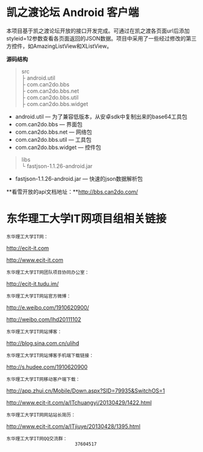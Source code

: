 # **凯之渡论坛 Android 客户端** #

本项目基于凯之渡论坛开放的接口开发完成。可通过在凯之渡各页面url后添加styleid=12参数查看各页面返回的JSON数据。项目中采用了一些经过修改的第三方控件，如AmazingListView和XListView。

**源码结构**<br>

> src<br>
> ├ android.util<br>
> ├ com.can2do.bbs<br>
> ├ com.can2do.bbs.net<br>
> ├ com.can2do.bbs.util<br>
> ├ com.can2do.bbs.widget<br>


- android.util — 为了兼容低版本，从安卓sdk中复制出来的base64工具包
- com.can2do.bbs — 界面包
- com.can2do.bbs.net — 网络包
- com.can2do.bbs.util — 工具包
- com.can2do.bbs.widget — 控件包

> libs<br>
> └ fastjson-1.1.26-android.jar<br>

- fastjson-1.1.26-android.jar — 快速的json数据解析包

**看雪开放的api文档地址：**http://bbs.can2do.com/


东华理工大学IT网项目组相关链接
==========================================================================================================================
    东华理工大学IT网：
http://ecit-it.com
            
http://www.ecit-it.com

    东华理工大学IT网团队项目协同办公室：
http://ecit-it.tudu.im/

    东华理工大学IT网站官方微博：
http://e.weibo.com/1910620900/ 
                
http://weibo.com/lhd20111102

    东华理工大学IT网站博客：
http://blog.sina.com.cn/ulihd

    东华理工大学IT网站博客手机端下载链接：
http://s.hudee.com/1910620900

    东华理工大学IT网移动客户端下载：
http://app.zhui.cn/Mobile/Down.aspx?SID=79935&SwitchOS=1
                    
http://www.ecit-it.com/a/ITchuangyi/20130429/1422.html

    东华理工大学IT网网站站长简历：
http://www.ecit-it.com/a/ITjiuye/20130428/1395.html

    东华理工大学IT网QQ交流群：
                             37604517


